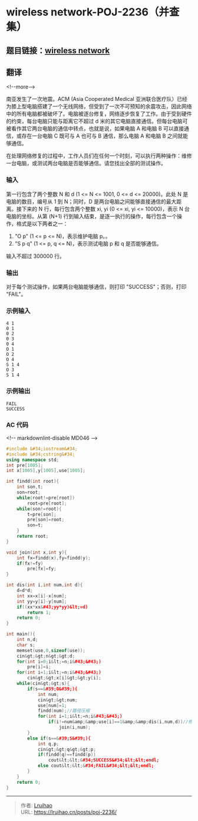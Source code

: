 # wireless network-POJ-2236（并查集）


## 题目链接：[wireless network](http://poj.org/problem?id=2236)

## 翻译

&lt;!--more--&gt;

南亚发生了一次地震。ACM (Asia Cooperated Medical 亚洲联合医疗队）已经为膝上型电脑搭建了一个无线网络，但受到了一次不可预知的余震攻击，因此网络中的所有电脑都被破坏了。电脑被逐台修复，网络逐步恢复了工作。由于受到硬件的约束，每台电脑只能与距离它不超过 d 米的其它电脑直接通信。但每台电脑可被看作其它两台电脑的通信中转点，也就是说，如果电脑 A 和电脑 B 可以直接通信，或存在一台电脑 C 既可与 A 也可与 B 通信，那么电脑 A 和电脑 B 之间就能够通信。

在处理网络修复的过程中，工作人员们在任何一个时刻，可以执行两种操作：维修一台电脑，或测试两台电脑是否能够通信。请您找出全部的测试操作。

### 输入

第一行包含了两个整数 N 和 d (1 &lt;= N &lt;= 1001, 0 &lt;= d &lt;= 20000)。此处 N 是电脑的数目，编号从 1 到 N；同时，D 是两台电脑之间能够直接通信的最大距离。接下来的 N 行，每行包含两个整数 xi, yi (0 &lt;= xi, yi &lt;= 10000)，表示 N 台电脑的坐标。从第 (N&#43;1) 行到输入结束，是逐一执行的操作，每行包含一个操作，格式是以下两者之一：

1. &#34;O p&#34; (1 &lt;= p &lt;= N)，表示维护电脑 p。。
2. &#34;S p q&#34; (1 &lt;= p, q &lt;= N)，表示测试电脑 p 和 q 是否能够通信。

输入不超过 300000 行。

### 输出

对于每个测试操作，如果两台电脑能够通信，则打印 &#34;SUCCESS&#34;；否则，打印 &#34;FAIL&#34;。

### 示例输入

    4 1
    0 1
    0 2
    0 3
    0 4
    O 1
    O 2
    O 4
    S 1 4
    O 3
    S 1 4

### 示例输出

    FAIL
    SUCCESS

### AC 代码

&lt;!-- markdownlint-disable MD046 --&gt;

```cpp
#include &#34;iostream&#34;
#include &#34;cstring&#34;
using namespace std;
int pre[1005];
int x[1005],y[1005],use[1005];

int findd(int root){
    int son,t;
    son=root;
    while(root!=pre[root])
        root=pre[root];
    while(son!=root){
        t=pre[son];
        pre[son]=root;
        son=t;
    }
    return root;
}

void join(int x,int y){
    int fx=findd(x),fy=findd(y);
    if(fx!=fy)
        pre[fx]=fy;
}

int dis(int i,int num,int d){
    d=d*d;
    int xx=x[i]-x[num];
    int yy=y[i]-y[num];
    if((xx*xx&#43;yy*yy)&lt;=d)
        return 1;
    return 0;
}

int main(){
    int n,d;
    char s;
    memset(use,0,sizeof(use));
    cin&gt;&gt;n&gt;&gt;d;
    for(int i=0;i&lt;=n;i&#43;&#43;)
        pre[i]=i;
    for(int i=1;i&lt;=n;i&#43;&#43;)
        cin&gt;&gt;x[i]&gt;&gt;y[i];
    while(cin&gt;&gt;s){
        if(s==&#39;O&#39;){
            int num;
            cin&gt;&gt;num;
            use[num]=1;
            findd(num);//路径压缩
            for(int i=1;i&lt;=n;i&#43;&#43;)
                if(i!=num&amp;&amp;use[i]==1&amp;&amp;dis(i,num,d))//修好了，且可以被合并（自己除外）
                    join(i,num);
        }
        else if(s==&#39;S&#39;){
            int q,p;
            cin&gt;&gt;q&gt;&gt;p;
            if(findd(q)==findd(p))
                cout&lt;&lt;&#34;SUCCESS&#34;&lt;&lt;endl;
            else cout&lt;&lt;&#34;FAIL&#34;&lt;&lt;endl;
        }
    }
    return 0;
}
```


---

> 作者: [Lruihao](https://github.com/Lruihao)  
> URL: https://lruihao.cn/posts/poj-2236/  

